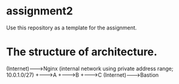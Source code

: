 # assignment2
Use this repository as a template for the assignment.

# The structure of architecture.
(Internet)--->Nginx 
             (internal network using private address range; 10.0.1.0/27) 
              +--->A 
              +--->B 
              +--->C 
(Internet)--->Bastion 

